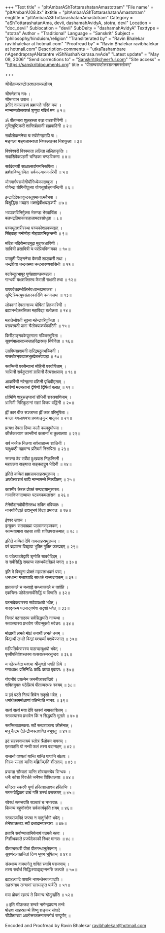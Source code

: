 +++
"Text title" = "pItAmbarAShTottarashatanAmastotram"
"File name" = "pItAmbarA108.itx"
itxtitle = "pItAmbarAShTottarashatanAmastotram"
engtitle = "pItAmbarAShTottarashatanAmastotram"
Category = "aShTottarashatanAma, devii, dashamahAvidyA, stotra, devI"
Location = "doc_devii"
Sublocation = "devii"
SubDeity = "dashamahAvidyA"
Texttype = "stotra"
Author = "Traditional"
Language = "Sanskrit"
Subject = "philosophy/hinduism/religion"
"Transliterated by" = "Ravin Bhalekar ravibhalekar at hotmail.com"
"Proofread by" = "Ravin Bhalekar ravibhalekar at hotmail.com"
Description-comments = "utkaTashambare nAgendraprayANatantre viShNushaNkarasa.nvAde"
"Latest update" = "May 08, 2006"
"Send corrections to" = "Sanskrit@cheerful.com"
"Site access" = "https://sanskritdocuments.org"
title = "पीताम्बराष्टोत्तरशतनामस्तोत्रम्"

+++
  
 श्रीपीताम्बराष्टोत्तरशतनामस्तोत्रम्   
  
श्रीगणेशाय नमः ।  
श्रीभगवान उवाच ।  
इतीदं नामसाहस्रं ब्रह्मन्स्ते गदितं मया ।  
नाम्नामष्टोत्तरशतं शृणुष्व गदितं मम ॥ १॥  
  
ॐ पीताम्बरा शूलहस्ता वज्रा वज्रशरीरिणी ।  
तुष्टिपुष्टिकरी शान्तिर्ब्रह्माणी ब्रह्मवादिनी ॥ २॥  
  
सर्वालोकननेत्रा च सर्वरोगहरापि च ।  
मङ्गला मङ्गलास्नाता निष्कलङ्का निराकुला ॥ ३॥  
  
विश्वेश्वरी विश्वमाता ललिता ललिताकृतिः ।  
सदाशिवैकग्रहणी चण्डिका चण्डविक्रमा ॥ ४॥  
  
सर्वदेवमयी साक्षात्सर्वागमनिरूपिता ।  
ब्रह्मेशविष्णुनमिता सर्वकल्याणकारिणी ॥ ५॥  
  
योगमार्गपरायोगीयौगिध्येयपदाम्बुजा ।  
योगेन्द्रा योगिनीपूज्या योगसूर्याङ्गनन्दिनी ॥ ६॥  
  
इन्द्रादिदेवतावृन्दस्तूयमानात्मवैभवा ।  
विशुद्धिदा भयहरा भक्तद्वेषीक्षयङ्करी ॥ ७॥  
  
भवपाशविनिर्मुक्ता भेरुण्डा भैरवार्चिता ।  
बलभद्रप्रियाकाराहालामदरसोधृता ॥ ८॥  
  
पञ्चभूतशरीरस्था पञ्चकोशप्रपञ्चहृत् ।  
सिंहवाहा मनोमोहा मोहपाशनिकृन्तनी ॥ ९॥  
  
मदिरा मदिरोन्मादमुद्रा मुद्गरधारिणी ।  
सावित्री प्रसावित्री च परप्रियविनायका ॥ १०॥  
  
यमदूती पिङ्गनेत्रा वैष्णवी शाङ्करी तथा ।  
चन्द्रप्रिया चन्दनस्था चन्दनारण्यवासिनी ॥ ११॥  
  
वदनेन्दुप्रभापूर पूर्णब्रह्माण्डमण्डला ।  
गान्धर्वी यक्षशक्तिश्च कैराती राक्षसी तथा ॥ १२॥  
  
पापपर्वतदम्भोलिर्भयध्वान्तप्रभाकरा ।  
सृष्टिस्थित्युपसंहारकारिणि कनकप्रभा ॥ १३॥  
  
लोकानां देवतानाञ्च योषितां हितकारिणी ।  
ब्रह्मानन्दैकरसिका महाविद्या बलोन्नता ॥ १४॥  
  
महातेजोवती सूक्ष्मा महेन्द्रपरिपूजिता ।  
परापरवती प्राणा त्रैलोक्याकर्षकारिणी ॥ १५॥  
  
किरीटाङ्गदकेयूरमाला मञ्जिरभूषिता ।  
सुवर्णमालासञ्जप्ताहरिद्रास्रक् निषेविता ॥ १६॥  
  
उग्रविघ्नप्रशमनी दारिद्र्यद्रुमभञ्जिनी ।  
राजचोरनृपव्यालभूतप्रेतभयापहा ॥ १७॥  
  
स्तम्भिनी परसैन्यानां मोहिनी परयोषिताम् ।  
त्रासिनी सर्वदुष्टानां ग्रासिनी दैत्यराक्षसाम् ॥ १८॥  
  
आकर्षिणी नरेन्द्राणां वशिनी पृथिवीमृताम् ।  
मारिणी मदमत्तानां द्वेषिणी द्विषितां बलात् ॥ १९॥  
  
क्षोभिणि शत्रुसङ्घानां रोधिनी शस्त्रपाणिनाम् ।  
भ्रामिणी गिरिकूटानां राज्ञां विजय वर्द्धिनी ॥ २०॥  
  
ह्लीं कार बीज सञ्जाप्ता ह्लीं कार परिभूषिता ।  
बगला बगलावक्त्रा प्रणवाङ्कुर मातृका ॥ २१॥  
  
प्रत्यक्ष देवता दिव्या कलौ कल्पद्रुमोपमा ।  
कीर्त्तकल्याण कान्तीनां कलानां च कुलालया ॥ २२॥  
  
सर्व मन्त्रैक निलया सर्वसाम्राज्य शालिनी ।  
चतुःषष्ठी महामन्त्र प्रतिवर्ण निरूपिता ॥ २३॥  
  
स्मरणा देव सर्वेषां दुःखपाश निकृन्तिनी ।  
महाप्रलय सङ्घात सङ्कटद्रुम भेदिनी ॥ २४॥  
  
इतिते कथितं ब्रह्मन्नामसाहस्रमुत्तमम् ।  
अष्टोत्तरशतं चापि नाम्नामन्ते निरूपितम् ॥ २५॥  
  
काश्मीर केरल प्रोक्तं सम्प्रदायानुसारतः ।  
नामानिजगदम्बायाः पठस्वकमलासन ॥ २६॥  
  
तेनेमौदानवौवीरौस्तब्ध शक्ति भविष्यतः ।  
नानयोर्विद्यते ब्रह्मनूभयं विद्या प्रभावतः ॥ २७॥  
  
ईश्वर उवाच ।  
इत्युक्तः सतदाब्रह्मा पठन्नामसहस्रकम् ।  
स्तम्भयामास सहसा तयीः शक्तिपराक्रमात् ॥ २८॥  
  
इतिते कथितं देवि नामसाहस्रमुत्तमम् ।  
परं ब्रह्मास्त्र विद्याया भुक्ति मुक्ति फलप्रदम् ॥ २९॥  
  
यः पठेत्पाठयेद्वापि शृणोति श्रावयेदिदम् ।  
स सर्वसिद्धि सम्प्राप्य स्तम्भयेदखिलं जगत् ॥ ३०॥  
  
इति मे विष्णुना प्रोक्तं महास्तम्भकरं परम् ।  
धनधान्य गजाश्वादि साधकं राज्यदायकम् ॥ ३१॥  
  
प्रातःकाले च मध्याह्ने सन्ध्याकाले च पार्वति ।  
एकचित्तः पठेदेतत्सर्वसिद्धिं च विन्दति ॥ ३२॥  
  
पठनादेकवारस्य सर्वपापक्षयो भवेत् ।  
वारद्वयस्य पठनाद्गणेश सदृशो भवेत् ॥ ३३॥  
  
त्रिवारं पठनादस्य सर्वसिद्ध्यति नान्यथा ।  
स्तवस्यास्य प्रभावेण जीवन्मुक्तो भवेन्नरः ॥ ३४॥  
  
मोक्षार्थी लभते मोक्षं धनार्थी लभते धनम् ।  
विद्यार्थी लभते विद्यां वश्यार्थी वशयेज्जगत् ॥ ३५॥  
  
महीपतिर्वत्सरस्य पाठाच्छत्रुक्षयो भवेत् ।  
पृथ्वीपतिर्वशस्तस्य  वत्सरात्स्मरसुन्दरः ॥ ३६॥  
  
य पठेत्सर्वदा भक्त्या श्रीयुक्तो भवति प्रिये ।  
गणाध्यक्षः प्रतिनिधिः कविः काव्य इवापरः ॥ ३७॥  
  
गोपनीयं प्रयत्नेन जननीजारवत्प्रिये ।  
शक्तियुक्तः पठेन्नित्यं पीताम्बरधरः स्वयम् ॥ ३८॥  
  
य इदं पठते नित्यं शिवेन सदृशो भवेत् ।  
धर्मार्थकाममोक्षाणां पतिर्भवति मानवः ॥ ३९॥  
  
सत्यं सत्यं मया देवि रहस्यं सम्प्रकाशितम् ।  
स्तवस्यास्य प्रभावेन किं न सिद्ध्यति भूतले ॥ ४०॥  
  
स्तम्भितावास्कराः सर्वे स्तवराजस्य कीर्त्तनात् ।  
मधु कैटभ दैतेन्द्रौध्वस्तशक्ति बभूवतुः ॥ ४१॥  
  
इदं सहस्रनामाख्यं स्तोत्रं त्रैलोक्य पावनम् ।  
एतत्पठति यो मन्त्री फलं तस्य वदाम्यहम् ॥ ४२॥  
  
राजानो वश्यतां यान्ति यान्ति पापानि संक्षयः ।  
गिरयः समतां यान्ति वह्निर्गच्छति शीतताम् ॥ ४३॥  
  
प्रचण्डा सौम्यतां यान्ति शोषयान्त्येव सिन्धवः ।  
धनैः कोशा विवर्धते जनैश्च विविधालयाः ॥ ४४॥  
  
मन्दिराः स्करगैः पूर्णा हस्तिशालाश्च हस्तिभिः ।  
स्तम्भयेद्विषतां वाचं गतिं शस्त्रं पराक्रमम् ॥ ४५॥  
  
रवेरथं स्तम्भयति सञ्चारं च नभस्वतः ।  
किमन्यं बहुनोक्तेन सर्वकार्यकृति क्षयम् ॥ ४६॥  
  
स्तवराजमिदं जप्त्वा न मातुर्गर्भगो भवेत् ।  
तेनेष्टाक्रतवः सर्वे दत्तादानपरम्पराः ॥ ४७॥  
  
व्रतानि सर्वाण्यातानियेनायं पठ्यते स्तवः ।  
निशीथकाले प्रजपेदेकाकी स्थिर मानसः ॥ ४८॥  
  
पीताम्बरधरी पीतां पीतगन्धानुलेपनाम् ।  
सुवर्णरत्नखचितां दिव्य भूषण भूषिताम् ॥ ४९॥  
  
संस्थाप्य वामभागेतु शक्तिं स्वामि परायणाम् ।  
तस्य सर्वार्थ सिद्धिःस्याद्यद्यन्मनसि कल्पते ॥ ५०॥  
  
ब्रह्महत्यादि पापानि नश्यन्तेस्यजपादपि ।  
सहस्रनाम तन्त्राणां सारमाकृत पार्वति ॥ ५१॥  
  
मया प्रोक्तं रहस्यं ते किमन्य श्रोतुमर्हसि ॥ ५२॥  
  
॥ इति श्रीउत्कट शम्बरे नागेन्द्रप्रयाण तन्त्रे  
षोडश साहस्रग्रन्थे विष्णु शङ्कर संवादे  
श्रीपीताम्बरा अष्टोत्तरशतनामस्तोत्रं सम्पूर्णम् ॥  
  
  
Encoded and Proofread by Ravin Bhalekar ravibhalekar@hotmail.com  
